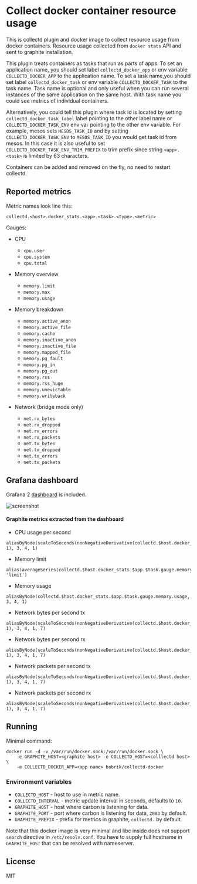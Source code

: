 # Collect docker container resource usage

This is collectd plugin and docker image to collect resource usage
from docker containers. Resource usage collected from `docker stats` API
and sent to graphite installation.

This plugin treats containers as tasks that run as parts of apps.
To set an application name, you should set label `collectd_docker_app`
or env variable `COLLECTD_DOCKER_APP` to the application name.
To set a task name,you should set label `collectd_docker_task`
or env variable `COLLECTD_DOCKER_TASK` to the task name. Task name
is optional and only useful when you can run several instances of
the same application on the same host. With task name you could
see metrics of individual containers.

Alternatively, you could tell this plugin where task id is located
by setting `collectd_docker_task_label` label pointing to
the other label name or `COLLECTD_DOCKER_TASK_ENV` env var pointing to
the other env variable. For example, mesos sets `MESOS_TASK_ID`
and by setting `COLLECTD_DOCKER_TASK_ENV` to `MESOS_TASK_ID` you
would get task id from mesos. In this case it is also useful
to set `COLLECTD_DOCKER_TASK_ENV_TRIM_PREFIX` to trim prefix since
string `<app>.<task>` is limited by 63 characters.

Containers can be added and removed on the fly, no need to restart collectd.

## Reported metrics

Metric names look line this:

```
collectd.<host>.docker_stats.<app>.<task>.<type>.<metric>
```

Gauges:

* CPU
    * `cpu.user`
    * `cpu.system`
    * `cpu.total`

* Memory overview
    * `memory.limit`
    * `memory.max`
    * `memory.usage`

* Memory breakdown
    * `memory.active_anon`
    * `memory.active_file`
    * `memory.cache`
    * `memory.inactive_anon`
    * `memory.inactive_file`
    * `memory.mapped_file`
    * `memory.pg_fault`
    * `memory.pg_in`
    * `memory.pg_out`
    * `memory.rss`
    * `memory.rss_huge`
    * `memory.unevictable`
    * `memory.writeback`

* Network (bridge mode only)
    * `net.rx_bytes`
    * `net.rx_dropped`
    * `net.rx_errors`
    * `net.rx_packets`
    * `net.tx_bytes`
    * `net.tx_dropped`
    * `net.tx_errors`
    * `net.tx_packets`

## Grafana dashboard

Grafana 2 [dashboard](grafana2.json) is included.

![screenshot](https://github.com/bobrik/collectd-docker/raw/master/screenshot.png)

#### Graphite metrics extracted from the dashboard

* CPU usage per second

```
aliasByNode(scaleToSeconds(nonNegativeDerivative(collectd.$host.docker_stats.$app.$task.gauge.cpu.total), 1), 3, 4, 1)
```

* Memory limit

```
alias(averageSeries(collectd.$host.docker_stats.$app.$task.gauge.memory.limit), 'limit')
```

* Memory usage

```
aliasByNode(collectd.$host.docker_stats.$app.$task.gauge.memory.usage, 3, 4, 1)
```

* Network bytes per second tx

```
aliasByNode(scaleToSeconds(nonNegativeDerivative(collectd.$host.docker_stats.$app.$task.gauge.net.tx_bytes), 1), 3, 4, 1, 7)
```

* Network bytes per second rx

```
aliasByNode(scaleToSeconds(nonNegativeDerivative(collectd.$host.docker_stats.$app.$task.gauge.net.rx_bytes), 1), 3, 4, 1, 7)
```

* Network packets per second tx

```
aliasByNode(scaleToSeconds(nonNegativeDerivative(collectd.$host.docker_stats.$app.$task.gauge.net.tx_packets), 1), 3, 4, 1, 7)
```

* Network packets per second rx

```
aliasByNode(scaleToSeconds(nonNegativeDerivative(collectd.$host.docker_stats.$app.$task.gauge.net.rx_packets), 1), 3, 4, 1, 7)
```

## Running

Minimal command:

```
docker run -d -v /var/run/docker.sock:/var/run/docker.sock \
    -e GRAPHITE_HOST=<graphite host> -e COLLECTD_HOST=<colllectd host> \
    -e COLLECTD_DOCKER_APP=<app name> bobrik/collectd-docker
```

### Environment variables

* `COLLECTD_HOST` - host to use in metric name.
* `COLLECTD_INTERVAL` - metric update interval in seconds, defaults to `10`.
* `GRAPHITE_HOST` - host where carbon is listening for data.
* `GRAPHITE_PORT` - port where carbon is listening for data, `2003` by default.
* `GRAPHITE_PREFIX` - prefix for metrics in graphite, `collectd.` by default.

Note that this docker image is very minimal and libc inside does not
support `search` directive in `/etc/resolv.conf`. You have to supply
full hostname in `GRAPHITE_HOST` that can be resolved with nameserver.

## License

MIT
